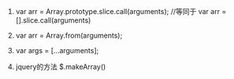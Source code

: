 

1. var arr = Array.prototype.slice.call(arguments);
   //等同于
   var arr = [].slice.call(arguments)

2. var arr = Array.from(arguments);

3. var args = [...arguments];

4. jquery的方法
   $.makeArray()